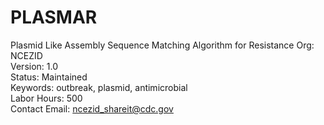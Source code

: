 # PLASMAR
Plasmid Like Assembly Sequence Matching Algorithm for Resistance
Org: NCEZID\
Version: 1.0\
Status: Maintained\
Keywords: outbreak, plasmid, antimicrobial\
Labor Hours: 500\
Contact Email: ncezid_shareit@cdc.gov

